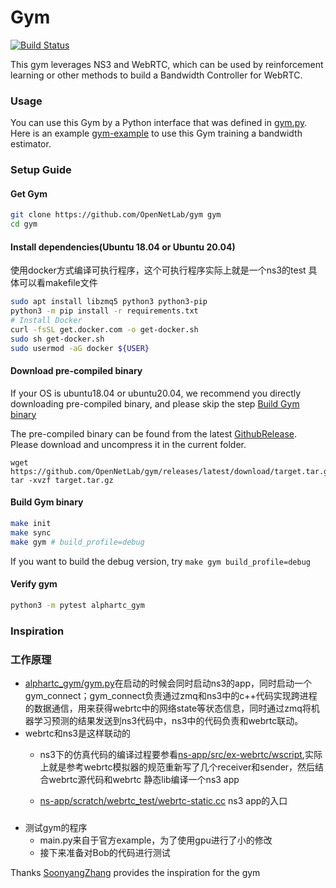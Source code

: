 # Gym

[![Build Status](https://dev.azure.com/OpenNetLab/ONL-github/_apis/build/status/OpenNetLab.gym?branchName=master)](https://dev.azure.com/OpenNetLab/ONL-github/_build/latest?definitionId=6&branchName=master)

This gym leverages NS3 and WebRTC, which can be used by reinforcement learning or other methods to build a Bandwidth Controller for WebRTC.

### Usage

You can use this Gym by a Python interface that was defined in [gym.py](alphartc_gym/gym.py). Here is an example [gym-example](https://github.com/OpenNetLab/gym-example) to use this Gym training a bandwidth estimator.

### Setup Guide

#### Get Gym

```sh
git clone https://github.com/OpenNetLab/gym gym
cd gym
```

#### Install dependencies(Ubuntu 18.04 or Ubuntu 20.04)

使用docker方式编译可执行程序，这个可执行程序实际上就是一个ns3的test
具体可以看makefile文件

```sh
sudo apt install libzmq5 python3 python3-pip
python3 -m pip install -r requirements.txt
# Install Docker
curl -fsSL get.docker.com -o get-docker.sh
sudo sh get-docker.sh
sudo usermod -aG docker ${USER}
```

#### Download pre-compiled binary

If your OS is ubuntu18.04 or ubuntu20.04, we recommend you directly downloading pre-compiled binary, and please skip the step [Build Gym binary](#Build-Gym-binary)

The pre-compiled binary can be found from the latest [GithubRelease](https://github.com/OpenNetLab/gym/releases/latest/download/target.tar.gz). Please download and uncompress it in the current folder.
```
wget https://github.com/OpenNetLab/gym/releases/latest/download/target.tar.gz
tar -xvzf target.tar.gz
```

#### Build Gym binary

```sh
make init
make sync
make gym # build_profile=debug
```

If you want to build the debug version, try `make gym build_profile=debug`

#### Verify gym

```sh
python3 -m pytest alphartc_gym
```

### Inspiration

### 工作原理
* [alphartc_gym/gym.py](alphartc_gym/gym.py)在启动的时候会同时启动ns3的app，同时启动一个gym_connect；gym_connect负责通过zmq和ns3中的c++代码实现跨进程的数据通信，用来获得webrtc中的网络state等状态信息，同时通过zmq将机器学习预测的结果发送到ns3代码中，ns3中的代码负责和webrtc联动。
* webrtc和ns3是这样联动的
  - ns3下的仿真代码的编译过程要参看[ns-app/src/ex-webrtc/wscript](ns-app/src/ex-webrtc/wscript),实际上就是参考webrtc模拟器的规范重新写了几个receiver和sender，然后结合webrtc源代码和webrtc 静态lib编译一个ns3 app
  
  - [ns-app/scratch/webrtc_test/webrtc-static.cc](ns-app/scratch/webrtc_test/webrtc-static.cc) ns3 app的入口

###
* 测试gym的程序
  - main.py来自于官方example，为了使用gpu进行了小的修改
  - 接下来准备对Bob的代码进行测试

Thanks [SoonyangZhang](https://github.com/SoonyangZhang) provides the inspiration for the gym


